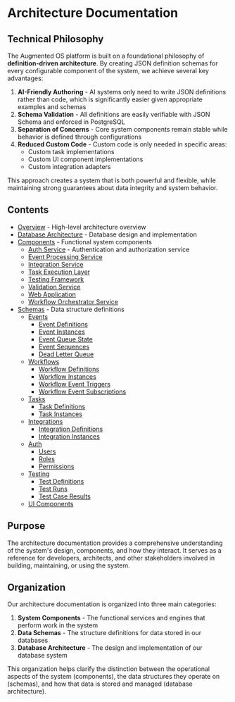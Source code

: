 # Architecture Documentation

## Technical Philosophy

The Augmented OS platform is built on a foundational philosophy of **definition-driven architecture**. By creating JSON definition schemas for every configurable component of the system, we achieve several key advantages:


1. **AI-Friendly Authoring** - AI systems only need to write JSON definitions rather than code, which is significantly easier given appropriate examples and schemas
2. **Schema Validation** - All definitions are easily verifiable with JSON Schema and enforced in PostgreSQL
3. **Separation of Concerns** - Core system components remain stable while behavior is defined through configurations
4. **Reduced Custom Code** - Custom code is only needed in specific areas:
   * Custom task implementations
   * Custom UI component implementations
   * Custom integration adapters

This approach creates a system that is both powerful and flexible, while maintaining strong guarantees about data integrity and system behavior.

## Contents

* [Overview](./overview.md) - High-level architecture overview
* [Database Architecture](./database_architecture.md) - Database design and implementation
* [Components](./components/) - Functional system components
  * [Auth Service](./components/auth_service/) - Authentication and authorization service
  * [Event Processing Service](./components/event_processing_service/)
  * [Integration Service](./components/integration_service/)
  * [Task Execution Layer](./components/task_execution_layer/)
  * [Testing Framework](./components/testing_framework/)
  * [Validation Service](./components/validation_service/)
  * [Web Application](./components/web_application/)
  * [Workflow Orchestrator Service](./components/workflow_orchestrator_service/)
* [Schemas](./schemas/) - Data structure definitions
  * [Events](./schemas/#events)
    * [Event Definitions](./schemas/event_definitions.md)
    * [Event Instances](./schemas/event_instances.md)
    * [Event Queue State](./schemas/event_queue_state.md)
    * [Event Sequences](./schemas/event_sequences.md)
    * [Dead Letter Queue](./schemas/dead_letter_queue.md)
  * [Workflows](./schemas/#workflows)
    * [Workflow Definitions](./schemas/workflow_definitions.md)
    * [Workflow Instances](./schemas/workflow_instances.md)
    * [Workflow Event Triggers](./schemas/workflow_event_triggers.md)
    * [Workflow Event Subscriptions](./schemas/workflow_event_subscriptions.md)
  * [Tasks](./schemas/#tasks)
    * [Task Definitions](./schemas/task_definitions.md)
    * [Task Instances](./schemas/task_instances.md)
  * [Integrations](./schemas/#integrations)
    * [Integration Definitions](./schemas/integration_definitions.md)
    * [Integration Instances](./schemas/integration_instances.md)
  * [Auth](./schemas/#auth)
    * [Users](./schemas/users.md)
    * [Roles](./schemas/roles.md)
    * [Permissions](./schemas/permissions.md)
  * [Testing](./schemas/#tests)
    * [Test Definitions](./schemas/test_definitions.md)
    * [Test Runs](./schemas/test_runs.md)
    * [Test Case Results](./schemas/test_case_results.md)
  * [UI Components](./schemas/ui_components.md)

## Purpose

The architecture documentation provides a comprehensive understanding of the system's design, components, and how they interact. It serves as a reference for developers, architects, and other stakeholders involved in building, maintaining, or using the system.

## Organization

Our architecture documentation is organized into three main categories:


1. **System Components** - The functional services and engines that perform work in the system
2. **Data Schemas** - The structure definitions for data stored in our databases
3. **Database Architecture** - The design and implementation of our database system

This organization helps clarify the distinction between the operational aspects of the system (components), the data structures they operate on (schemas), and how that data is stored and managed (database architecture).